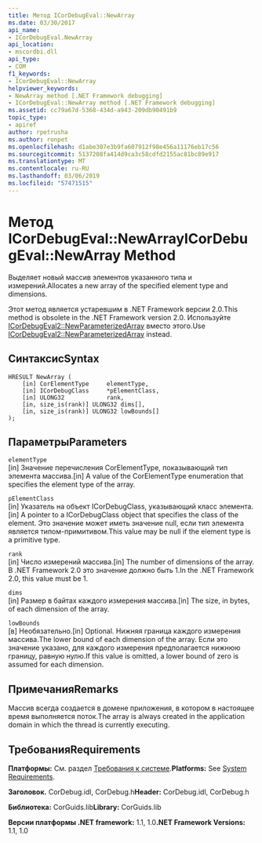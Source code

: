 ```yaml
---
title: Метод ICorDebugEval::NewArray
ms.date: 03/30/2017
api_name:
- ICorDebugEval.NewArray
api_location:
- mscordbi.dll
api_type:
- COM
f1_keywords:
- ICorDebugEval::NewArray
helpviewer_keywords:
- NewArray method [.NET Framework debugging]
- ICorDebugEval::NewArray method [.NET Framework debugging]
ms.assetid: cc79a67d-5368-434d-a943-209db90491b9
topic_type:
- apiref
author: rpetrusha
ms.author: ronpet
ms.openlocfilehash: d1abe307e3b9fa607912f98e456a11176eb17c56
ms.sourcegitcommit: 5137208fa414d9ca3c58cdfd2155ac81bc89e917
ms.translationtype: MT
ms.contentlocale: ru-RU
ms.lasthandoff: 03/06/2019
ms.locfileid: "57471515"
---
```

# <a name="icordebugevalnewarray-method"></a><span data-ttu-id="f0ea8-102">Метод ICorDebugEval::NewArray</span><span class="sxs-lookup"><span data-stu-id="f0ea8-102">ICorDebugEval::NewArray Method</span></span>
<span data-ttu-id="f0ea8-103">Выделяет новый массив элементов указанного типа и измерений.</span><span class="sxs-lookup"><span data-stu-id="f0ea8-103">Allocates a new array of the specified element type and dimensions.</span></span>  
  
 <span data-ttu-id="f0ea8-104">Этот метод является устаревшим в .NET Framework версии 2.0.</span><span class="sxs-lookup"><span data-stu-id="f0ea8-104">This method is obsolete in the .NET Framework version 2.0.</span></span> <span data-ttu-id="f0ea8-105">Используйте [ICorDebugEval2::NewParameterizedArray](../../../../docs/framework/unmanaged-api/debugging/icordebugeval2-newparameterizedarray-method.md) вместо этого.</span><span class="sxs-lookup"><span data-stu-id="f0ea8-105">Use [ICorDebugEval2::NewParameterizedArray](../../../../docs/framework/unmanaged-api/debugging/icordebugeval2-newparameterizedarray-method.md) instead.</span></span>  
  
## <a name="syntax"></a><span data-ttu-id="f0ea8-106">Синтаксис</span><span class="sxs-lookup"><span data-stu-id="f0ea8-106">Syntax</span></span>  
  
```  
HRESULT NewArray (  
    [in] CorElementType     elementType,  
    [in] ICorDebugClass     *pElementClass,  
    [in] ULONG32            rank,  
    [in, size_is(rank)] ULONG32 dims[],  
    [in, size_is(rank)] ULONG32 lowBounds[]  
);  
```  
  
## <a name="parameters"></a><span data-ttu-id="f0ea8-107">Параметры</span><span class="sxs-lookup"><span data-stu-id="f0ea8-107">Parameters</span></span>  
 `elementType`  
 <span data-ttu-id="f0ea8-108">[in] Значение перечисления CorElementType, показывающий тип элемента массива.</span><span class="sxs-lookup"><span data-stu-id="f0ea8-108">[in] A value of the CorElementType enumeration that specifies the element type of the array.</span></span>  
  
 `pElementClass`  
 <span data-ttu-id="f0ea8-109">[in] Указатель на объект ICorDebugClass, указывающий класс элемента.</span><span class="sxs-lookup"><span data-stu-id="f0ea8-109">[in] A pointer to a ICorDebugClass object that specifies the class of the element.</span></span> <span data-ttu-id="f0ea8-110">Это значение может иметь значение null, если тип элемента является типом-примитивом.</span><span class="sxs-lookup"><span data-stu-id="f0ea8-110">This value may be null if the element type is a primitive type.</span></span>  
  
 `rank`  
 <span data-ttu-id="f0ea8-111">[in] Число измерений массива.</span><span class="sxs-lookup"><span data-stu-id="f0ea8-111">[in] The number of dimensions of the array.</span></span> <span data-ttu-id="f0ea8-112">В .NET Framework 2.0 это значение должно быть 1.</span><span class="sxs-lookup"><span data-stu-id="f0ea8-112">In the .NET Framework 2.0, this value must be 1.</span></span>  
  
 `dims`  
 <span data-ttu-id="f0ea8-113">[in] Размер в байтах каждого измерения массива.</span><span class="sxs-lookup"><span data-stu-id="f0ea8-113">[in] The size, in bytes, of each dimension of the array.</span></span>  
  
 `lowBounds`  
 <span data-ttu-id="f0ea8-114">[в] Необязательно.</span><span class="sxs-lookup"><span data-stu-id="f0ea8-114">[in] Optional.</span></span> <span data-ttu-id="f0ea8-115">Нижняя граница каждого измерения массива.</span><span class="sxs-lookup"><span data-stu-id="f0ea8-115">The lower bound of each dimension of the array.</span></span> <span data-ttu-id="f0ea8-116">Если это значение указано, для каждого измерения предполагается нижнюю границу, равную нулю.</span><span class="sxs-lookup"><span data-stu-id="f0ea8-116">If this value is omitted, a lower bound of zero is assumed for each dimension.</span></span>  
  
## <a name="remarks"></a><span data-ttu-id="f0ea8-117">Примечания</span><span class="sxs-lookup"><span data-stu-id="f0ea8-117">Remarks</span></span>  
 <span data-ttu-id="f0ea8-118">Массив всегда создается в домене приложения, в котором в настоящее время выполняется поток.</span><span class="sxs-lookup"><span data-stu-id="f0ea8-118">The array is always created in the application domain in which the thread is currently executing.</span></span>  
  
## <a name="requirements"></a><span data-ttu-id="f0ea8-119">Требования</span><span class="sxs-lookup"><span data-stu-id="f0ea8-119">Requirements</span></span>  
 <span data-ttu-id="f0ea8-120">**Платформы:** См. раздел [Требования к системе](../../../../docs/framework/get-started/system-requirements.md).</span><span class="sxs-lookup"><span data-stu-id="f0ea8-120">**Platforms:** See [System Requirements](../../../../docs/framework/get-started/system-requirements.md).</span></span>  
  
 <span data-ttu-id="f0ea8-121">**Заголовок.** CorDebug.idl, CorDebug.h</span><span class="sxs-lookup"><span data-stu-id="f0ea8-121">**Header:** CorDebug.idl, CorDebug.h</span></span>  
  
 <span data-ttu-id="f0ea8-122">**Библиотека:** CorGuids.lib</span><span class="sxs-lookup"><span data-stu-id="f0ea8-122">**Library:** CorGuids.lib</span></span>  
  
 <span data-ttu-id="f0ea8-123">**Версии платформы .NET framework:** 1.1, 1.0</span><span class="sxs-lookup"><span data-stu-id="f0ea8-123">**.NET Framework Versions:** 1.1, 1.0</span></span>
